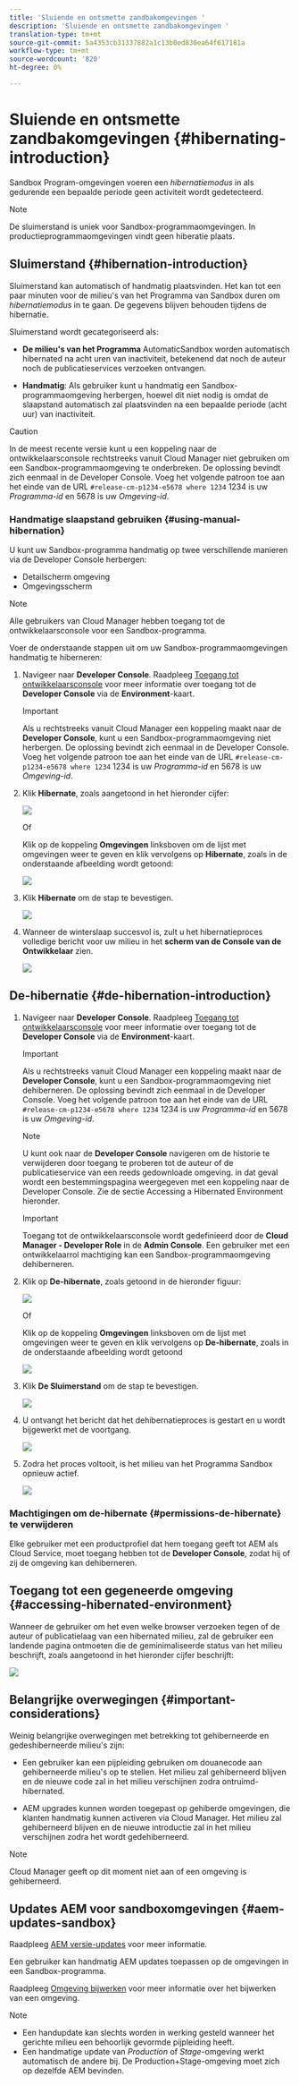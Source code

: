 ```yaml
---
title: 'Sluiende en ontsmette zandbakomgevingen '
description: 'Sluiende en ontsmette zandbakomgevingen '
translation-type: tm+mt
source-git-commit: 5a4353cb31337882a1c13b0ed830ea64f617181a
workflow-type: tm+mt
source-wordcount: '820'
ht-degree: 0%

---
```



# Sluiende en ontsmette zandbakomgevingen {#hibernating-introduction}

Sandbox Program-omgevingen voeren een *hibernatiemodus* in als gedurende een bepaalde periode geen activiteit wordt gedetecteerd.

>[!NOTE]
>De sluimerstand is uniek voor Sandbox-programmaomgevingen. In productieprogrammaomgevingen vindt geen hiberatie plaats.

## Sluimerstand {#hibernation-introduction}

Sluimerstand kan automatisch of handmatig plaatsvinden. Het kan tot een paar minuten voor de milieu&#39;s van het Programma van Sandbox duren om *hibernatiemodus* in te gaan. De gegevens blijven behouden tijdens de hibernatie.

Sluimerstand wordt gecategoriseerd als:

* **De milieu&#39;s van het Programma**  AutomaticSandbox worden automatisch hibernated na acht uren van inactiviteit, betekenend dat noch de auteur noch de publicatieservices verzoeken ontvangen.

* **Handmatig**: Als gebruiker kunt u handmatig een Sandbox-programmaomgeving herbergen, hoewel dit niet nodig is omdat de slaapstand automatisch zal plaatsvinden na een bepaalde periode (acht uur) van inactiviteit.

>[!CAUTION]
>In de meest recente versie kunt u een koppeling naar de ontwikkelaarsconsole rechtstreeks vanuit Cloud Manager niet gebruiken om een Sandbox-programmaomgeving te onderbreken. De oplossing bevindt zich eenmaal in de Developer Console. Voeg het volgende patroon toe aan het einde van de URL `#release-cm-p1234-e5678 where 1234` 1234 is uw *Programma-id* en 5678 is uw *Omgeving-id*.

### Handmatige slaapstand gebruiken {#using-manual-hibernation}

U kunt uw Sandbox-programma handmatig op twee verschillende manieren via de Developer Console herbergen:

* Detailscherm omgeving
* Omgevingsscherm

>[!NOTE]
>Alle gebruikers van Cloud Manager hebben toegang tot de ontwikkelaarsconsole voor een Sandbox-programma.

Voer de onderstaande stappen uit om uw Sandbox-programmaomgevingen handmatig te hiberneren:

1. Navigeer naar **Developer Console**.
Raadpleeg [Toegang tot ontwikkelaarsconsole](/help/implementing/cloud-manager/manage-environments.md#accessing-developer-console) voor meer informatie over toegang tot de **Developer Console** via de **Environment**-kaart.
   >[!IMPORTANT]
   >Als u rechtstreeks vanuit Cloud Manager een koppeling maakt naar de **Developer Console**, kunt u een Sandbox-programmaomgeving niet herbergen. De oplossing bevindt zich eenmaal in de Developer Console. Voeg het volgende patroon toe aan het einde van de URL `#release-cm-p1234-e5678 where 1234` 1234 is uw *Programma-id* en 5678 is uw *Omgeving-id*.

1. Klik **Hibernate**, zoals aangetoond in het hieronder cijfer:

   ![](assets/hibernate-1.png)

   Of

   Klik op de koppeling **Omgevingen** linksboven om de lijst met omgevingen weer te geven en klik vervolgens op **Hibernate**, zoals in de onderstaande afbeelding wordt getoond:

   ![](assets/hibernate-1b.png)

1. Klik **Hibernate** om de stap te bevestigen.

   ![](assets/hibernate-2.png)

1. Wanneer de winterslaap succesvol is, zult u het hibernatieproces volledige bericht voor uw milieu in het **scherm van de Console van de Ontwikkelaar** zien.

   ![](assets/hibernate-4.png)


## De-hibernatie {#de-hibernation-introduction}

1. Navigeer naar **Developer Console**.
Raadpleeg [Toegang tot ontwikkelaarsconsole](/help/implementing/cloud-manager/manage-environments.md#accessing-developer-console) voor meer informatie over toegang tot de **Developer Console** via de **Environment**-kaart.

   >[!IMPORTANT]
   >Als u rechtstreeks vanuit Cloud Manager een koppeling maakt naar de **Developer Console**, kunt u een Sandbox-programmaomgeving niet dehiberneren. De oplossing bevindt zich eenmaal in de Developer Console. Voeg het volgende patroon toe aan het einde van de URL `#release-cm-p1234-e5678 where 1234` 1234 is uw *Programma-id* en 5678 is uw *Omgeving-id*.

   >[!NOTE]
   >U kunt ook naar de **Developer Console** navigeren om de historie te verwijderen door toegang te proberen tot de auteur of de publicatieservice van een reeds gedownloade omgeving. in dat geval wordt een bestemmingspagina weergegeven met een koppeling naar de Developer Console. Zie de sectie Accessing a Hibernated Environment hieronder.

   >[!IMPORTANT]
   >Toegang tot de ontwikkelaarsconsole wordt gedefinieerd door de **Cloud Manager - Developer Role** in de **Admin Console**. Een gebruiker met een ontwikkelaarrol machtiging kan een Sandbox-programmaomgeving dehiberneren.

1. Klik op **De-hibernate**, zoals getoond in de hieronder figuur:

   ![](assets/de-hibernation-img1.png)

   Of

   Klik op de koppeling **Omgevingen** linksboven om de lijst met omgevingen weer te geven en klik vervolgens op **De-hibernate**, zoals in de onderstaande afbeelding wordt getoond

   ![](assets/de-hibernate-1b.png)


1. Klik **De Sluimerstand** om de stap te bevestigen.

   ![](assets/de-hibernation-img2.png)

1. U ontvangt het bericht dat het dehibernatieproces is gestart en u wordt bijgewerkt met de voortgang.

   ![](assets/de-hibernation-img3.png)

1. Zodra het proces voltooit, is het milieu van het Programma Sandbox opnieuw actief.

   ![](assets/de-hibernation-img4.png)

### Machtigingen om de-hibernate {#permissions-de-hibernate} te verwijderen

Elke gebruiker met een productprofiel dat hem toegang geeft tot AEM als Cloud Service, moet toegang hebben tot de **Developer Console**, zodat hij of zij de omgeving kan dehiberneren.

## Toegang tot een gegeneerde omgeving {#accessing-hibernated-environment}

Wanneer de gebruiker om het even welke browser verzoeken tegen of de auteur of publicatielaag van een hibernated milieu, zal de gebruiker een landende pagina ontmoeten die de geminimaliseerde status van het milieu beschrijft, zoals aangetoond in het hieronder cijfer beschrijft:

![](assets/de-hibernation-img5.png)

## Belangrijke overwegingen {#important-considerations}

Weinig belangrijke overwegingen met betrekking tot gehiberneerde en gedeshiberneerde milieu&#39;s zijn:

* Een gebruiker kan een pijpleiding gebruiken om douanecode aan gehiberneerde milieu&#39;s op te stellen. Het milieu zal gehiberneerd blijven en de nieuwe code zal in het milieu verschijnen zodra ontruimd-hibernated.

* AEM upgrades kunnen worden toegepast op gehiberde omgevingen, die klanten handmatig kunnen activeren via Cloud Manager. Het milieu zal gehiberneerd blijven en de nieuwe introductie zal in het milieu verschijnen zodra het wordt gedehiberneerd.

>[!NOTE]
>Cloud Manager geeft op dit moment niet aan of een omgeving is gehiberneerd.

## Updates AEM voor sandboxomgevingen {#aem-updates-sandbox}

Raadpleeg [AEM versie-updates](/help/implementing/deploying/aem-version-updates.md) voor meer informatie.

Een gebruiker kan handmatig AEM updates toepassen op de omgevingen in een Sandbox-programma.

Raadpleeg [Omgeving bijwerken](/help/implementing/cloud-manager/manage-environments.md#updating-dev-environment) voor meer informatie over het bijwerken van een omgeving.

>[!NOTE]
>* Een handupdate kan slechts worden in werking gesteld wanneer het gerichte milieu een behoorlijk gevormde pijpleiding heeft.
>* Een handmatige update van *Production* of *Stage*-omgeving werkt automatisch de andere bij. De Production+Stage-omgeving moet zich op dezelfde AEM bevinden.






